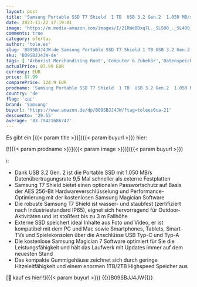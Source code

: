 ```yaml
---
layout: post
title: 'Samsung Portable SSD T7 Shield  1 TB  USB 3.2 Gen.2  1.050 MB/s Lesen  1.000 MB/s Schreiben  Robuste externe Festplatte Outdoor für Mac  PC und Smartphone  Schwarz  MU-PE1T0S/EU'
date: 2023-11-22 17:19:01
image: 'https://m.media-amazon.com/images/I/21RWeBDxq7L._SL500_._SL400_.jpg'
comments: true
category: ofertas
author: 'tole.es'
slug: 'B09SBJJ4JW-de Samsung Portable SSD T7 Shield 1 TB USB 3.2 Gen.2 1.050...'
sku: 'B09SBJJ4JW-de'
tags: [ 'Arborist Merchandising Root','Computer & Zubehör','Datenspeicher','Externe Datenspeicher','Externe SSD','PC gaming components','Self Service','Special Features Stores','a4cbee59-f823-40fe-831a-7de64f655f6f_0','a4cbee59-f823-40fe-831a-7de64f655f6f_9701','samsung','🇩🇪', ]
actualPrice: 87.99 EUR
currency: EUR
price: 87.99
comparePrice: 124.9 EUR
prodname: 'Samsung Portable SSD T7 Shield  1 TB  USB 3.2 Gen.2  1.050 MB/s Lesen  1.000 MB/s Schreiben  Robuste externe Festplatte Outdoor für Mac  PC und Smartphone  Schwarz  MU-PE1T0S/EU'
country: 'de'
flag: '🇩🇪'
brand: 'Samsung'
buyurl: 'https://www.amazon.de/dp/B09SBJJ4JW/?tag=tolees0ca-21'
descuento: '29.55'
average: '83.79421686747'
---
```


Es gibt ein [{{< param title >}}]({{< param buyurl >}}) hier:

[![{{< param prodname >}}]({{< param image >}})]({{< param buyurl >}})

ℹ️:

- Dank USB 3.2 Gen. 2 ist die Portable SSD mit 1.050 MB/s Datenübertragungsrate 9,5 Mal schneller als externe Festplatten
- Samsung T7 Shield bietet einen optionalen Passwortschutz auf Basis der AES 256-Bit Hardwareverschlüsselung und Performance-Optimierung mit der kostenlosen Samsung Magician Software
- Die robuste Samsung T7 Shield ist wasser- und staubfest (zertifiziert nach Industriestandard IP65), eignet sich hervorragend für Outdoor-Aktivitäten und ist stoßfest bis zu 3 m Fallhöhe
- Externe SSD speichert ideal Inhalte aus Foto und Video, er ist kompatibel mit dem PC und Mac sowie Smartphones, Tablets, Smart-TVs und Spielekonsolen über die Anschlüsse USB Typ-C und Typ-A
- Die kostenlose Samsung Magician 7 Software optimiert für Sie die Leistungsfähigkeit und hält das Laufwerk mit Updates immer auf dem neuesten Stand
- Das kompakte Gummigehäuse zeichnet sich durch geringe Hitzeleitfähigkeit und einem enormen 1TB/2TB Highspeed Speicher aus

[🛒 kauf es hier!!]({{< param buyurl >}})
{{<world>}}B09SBJJ4JW{{</world>}}
